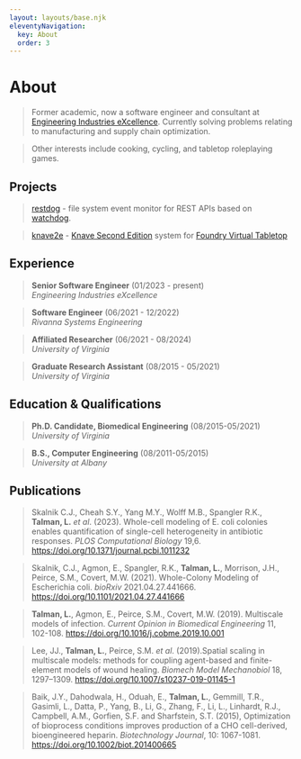 ```yaml
---
layout: layouts/base.njk
eleventyNavigation:
  key: About
  order: 3
---
```

# About

> Former academic, now a software engineer and consultant at [Engineering Industries eXcellence](https://www.indx.com/). Currently solving problems relating to manufacturing and supply chain optimization.

> Other interests include cooking, cycling, and tabletop roleplaying games.

## Projects

> [restdog](https://github.com/Lee-Talman/restdog) - file system event monitor for REST APIs based on [watchdog](https://github.com/gorakhargosh/watchdog).

> [knave2e](https://github.com/Lee-Talman/knave2e) - [Knave Second Edition](https://www.drivethrurpg.com/en/product/484910/knave-second-edition) system for [Foundry Virtual Tabletop](https://foundryvtt.com/)

## Experience

> **Senior Software Engineer** (01/2023 - present)  
*Engineering Industries eXcellence*

> **Software Engineer** (06/2021 - 12/2022)  
*Rivanna Systems Engineering*

> **Affiliated Researcher** (06/2021 - 08/2024)  
*University of Virginia*

> **Graduate Research Assistant** (08/2015 - 05/2021)  
*University of Virginia*

## Education & Qualifications

> **Ph.D. Candidate, Biomedical Engineering** (08/2015-05/2021)  
*University of Virginia* 

> **B.S., Computer Engineering** (08/2011-05/2015)  
*University at Albany*

## Publications

> Skalnik C.J., Cheah S.Y., Yang M.Y., Wolff M.B., Spangler R.K., **Talman, L.** *et al*. (2023). Whole-cell modeling of E. coli colonies enables quantification of single-cell heterogeneity in antibiotic responses. *PLOS Computational Biology* 19,6. <https://doi.org/10.1371/journal.pcbi.1011232>

> Skalnik, C.J., Agmon, E., Spangler, R.K., **Talman, L.**, Morrison, J.H., Peirce, S.M., Covert, M.W. (2021). Whole-Colony Modeling of Escherichia coli. *bioRxiv* 2021.04.27.441666. <https://doi.org/10.1101/2021.04.27.441666>

> **Talman, L.**, Agmon, E., Peirce, S.M., Covert, M.W. (2019). Multiscale models of infection. *Current Opinion in Biomedical Engineering* 11, 102-108. <https://doi.org/10.1016/j.cobme.2019.10.001>

> Lee, JJ., **Talman, L.**, Peirce, S.M. *et al*. (2019).Spatial scaling in multiscale models: methods for coupling agent-based and finite-element models of wound healing. *Biomech Model Mechanobiol* 18, 1297–1309. <https://doi.org/10.1007/s10237-019-01145-1>

> Baik, J.Y., Dahodwala, H., Oduah, E., **Talman, L.**, Gemmill, T.R., Gasimli, L., Datta, P., Yang, B., Li, G., Zhang, F., Li, L., Linhardt, R.J., Campbell, A.M., Gorfien, S.F. and Sharfstein, S.T. (2015), Optimization of bioprocess conditions improves production of a CHO cell-derived, bioengineered heparin. *Biotechnology Journal*, 10: 1067-1081. <https://doi.org/10.1002/biot.201400665>




